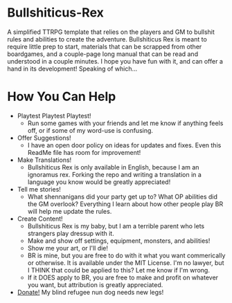 # Bullshiticus-Rex
A simplified TTRPG template that relies on the players and GM to bullshit rules and abilities to create the adventure.  Bullshiticus Rex is meant to require little prep to start, materials that can be scrapped from other boardgames, and a couple-page long manual that can be read and understood in a couple minutes.  I hope you have fun with it, and can offer a hand in its development!  Speaking of which...



# How You Can Help
* Playtest Playtest Playtest!
  * Run some games with your friends and let me know if anything feels off, or if some of my word-use is confusing.
* Offer Suggestions!
  * I have an open door policy on ideas for updates and fixes.  Even this ReadMe file has room for improvement!
* Make Translations!
  * Bullshiticus Rex is only available in English, because I am an ignoramus rex.  Forking the repo and writing a translation in a language you know would be greatly appreciated! 
* Tell me stories!
  * What shennanigans did your party get up to?  What OP abilities did the GM overlook?  Everything I learn about how other people play BR will help me update the rules.
* Create Content!
  * Bullshiticus Rex is my baby, but I am a terrible parent who lets strangers play dressup with it.
  * Make and show off settings, equipment, monsters, and abilities!
  * Show me your art, or I'll die!
  * BR is mine, but you are free to do with it what you want commerically or otherwise.  It is available under the MIT License.  I'm no lawyer, but I THINK that could be applied to this?  Let me know if I'm wrong.
  * If it DOES apply to BR, you are free to make and profit on whatever you want, but attribution is greatly appreciated.
* [Donate!](patreon.com/MarkAldrich)  My blind refugee nun dog needs new legs!
